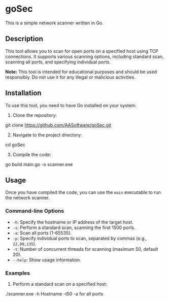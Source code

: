 # goSec

This is a simple network scanner written in Go.

## Description

This tool allows you to scan for open ports on a specified host using TCP connections. It supports various scanning options, including standard scan, scanning all ports, and specifying individual ports.

**Note:** This tool is intended for educational purposes and should be used responsibly. Do not use it for any illegal or malicious activities.

## Installation

To use this tool, you need to have Go installed on your system.

1. Clone the repository:

git clone https://github.com/AASoftware/goSec.git


2. Navigate to the project directory:

cd goSec

3. Compile the code:

go build main.go -o scanner.exe


## Usage

Once you have compiled the code, you can use the `main` executable to run the network scanner.

### Command-line Options

- `-h`: Specify the hostname or IP address of the target host.
- `-s`: Perform a standard scan, scanning the first 1500 ports.
- `-a`: Scan all ports (1-65535).
- `-p`: Specify individual ports to scan, separated by commas (e.g., `22,80,135`).
- `-t`: Number of concurrent threads for scanning (maximum 50, default 20).
- `--help`: Show usage information.

### Examples

1. Perform a standard scan on a specified host:

./scanner.exe -h Hostname -t50 -a for all ports

